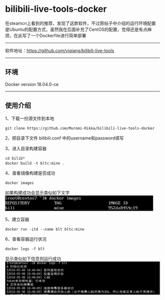 # bilibili-live-tools-docker

在steamcn上看到的推荐，发现了这款软件，不过原帖子中介绍的运行环境配置是Ubuntu的配置方式，虽然我在后面补充了CentOS的配置，觉得还是有点麻烦，在此写了一个Dockerfile进行简单部署

----
软件地址：https://github.com/yjqiang/bilibili-live-tools

----
环境
----
Docker version 18.04.0-ce

----
## 使用介绍

1、下载一份源文件到本地
```
git clone https://github.com/Muromi-Rikka/bilibili-live-tools-docker
```
2、把目录下文件 bilibili.conf 中的username和password填写

3、进入目录构建容器
```
cd bilib*
docker build -t bltc:mine .
```
4、查看镜像构建是否成功
```
docker images
```
如果构建成功会显示类似如下文字
![docker images](./img/docker-images.png)

5、建立容器
```
docker run -itd --name blt bltc:mine
```

6、查看容器运行状况
```
docker logs -f blt
``` 
显示类似如下信息则运行成功
![docker logs](./img/docker-logs.png)